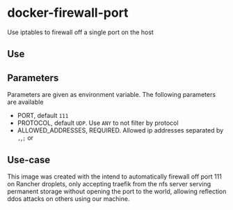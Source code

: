 # docker-firewall-port
Use iptables to firewall off a single port on the host

## Use

## Parameters
Parameters are given as environment variable. The following parameters are available
- PORT, default `111`
- PROTOCOL, default `UDP`. Use `ANY` to not filter by protocol
- ALLOWED\_ADDRESSES, REQUIRED. Allowed ip addresses separated by `,`,`;` or ` `

## Use-case
This image was created with the intend to automatically firewall off port 111 on
Rancher droplets, only accepting traefik from the nfs server serving permanent
storage without opening the port to the world, allowing reflection ddos attacks
on others using our machine.
